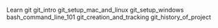 Learn git
git_intro 
git_setup_mac_and_linux 
git_setup_windows 
bash_command_line_101 
git_creation_and_tracking 
git_history_of_project 
